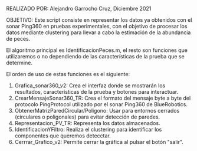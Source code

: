 REALIZADO POR: Alejandro Garrocho Cruz, Diciembre 2021

OBJETIVO: Este script consiste en representar los datos ya obtenidos con el sonar Ping360 en pruebas experimentales, con el objetivo de procesar los datos mediante clustering para llevar a cabo la estimación de la abundancia de peces.

El algoritmo principal es IdentificacionPeces.m, el resto son funciones que utilizaremos o no dependiendo de las características de la prueba que se determine.

El orden de uso de estas funciones es el siguiente:
1. Grafica_sonar360_v2: Crea el interfaz donde se mostrarán los resultados, características de la prueba y botones para interactuar.
2. CrearMensajeSonar360_TR: Crea el formato del mensaje byte a byte del protocolo PingProtocol utilizado por el sonar Ping360 de BlueRobotics.
3. ObtenerMatrizParedCircular/Poligono: Usar para entornos cerrados (circulares o poligonales) para evitar detección de paredes.
4. Representacion_PV_TR: Representa los datos almacenados.
5. IdentificacionYFiltro: Realiza el clustering para identificar los componentes que queremos detecctar.
6. Cerrrar_Grafico_v2: Permite cerrar la gráfica al pulsar el botón "salir".
